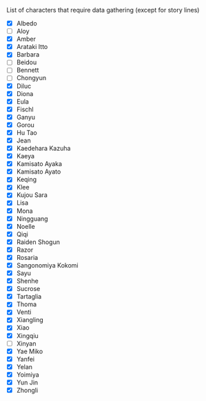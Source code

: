 List of characters that require data gathering (except for story lines)

- [x] Albedo
- [ ] Aloy
- [x] Amber
- [x] Arataki Itto
- [x] Barbara
- [ ] Beidou
- [ ] Bennett
- [ ] Chongyun
- [x] Diluc
- [x] Diona
- [x] Eula
- [x] Fischl
- [x] Ganyu
- [x] Gorou
- [x] Hu Tao
- [x] Jean
- [x] Kaedehara Kazuha
- [x] Kaeya
- [x] Kamisato Ayaka
- [x] Kamisato Ayato
- [x] Keqing
- [x] Klee
- [x] Kujou Sara
- [x] Lisa
- [x] Mona
- [x] Ningguang
- [x] Noelle
- [x] Qiqi
- [x] Raiden Shogun
- [x] Razor
- [x] Rosaria
- [x] Sangonomiya Kokomi
- [x] Sayu
- [x] Shenhe
- [x] Sucrose
- [x] Tartaglia
- [x] Thoma
- [x] Venti
- [x] Xiangling
- [x] Xiao
- [x] Xingqiu
- [ ] Xinyan
- [x] Yae Miko
- [x] Yanfei
- [x] Yelan
- [x] Yoimiya
- [x] Yun Jin
- [x] Zhongli